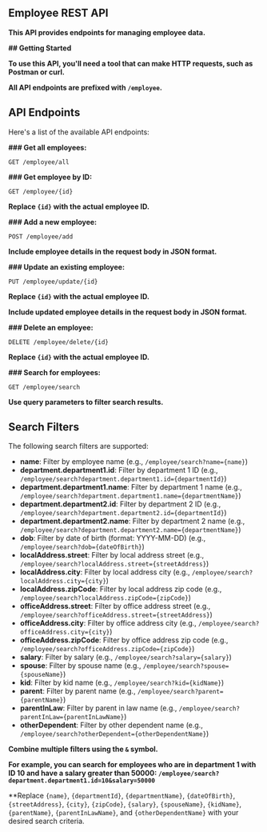 ## Employee REST API

**This API provides endpoints for managing employee data.**

**## Getting Started**

**To use this API, you'll need a tool that can make HTTP requests, such as Postman or curl.**

**All API endpoints are prefixed with `/employee`.**

## API Endpoints

Here's a list of the available API endpoints:

**### Get all employees:**

```
GET /employee/all
```

**### Get employee by ID:**

```
GET /employee/{id}
```

**Replace `{id}` with the actual employee ID.**

**### Add a new employee:**

```
POST /employee/add
```

**Include employee details in the request body in JSON format.**

**### Update an existing employee:**

```
PUT /employee/update/{id}
```

**Replace `{id}` with the actual employee ID.**

**Include updated employee details in the request body in JSON format.**

**### Delete an employee:**

```
DELETE /employee/delete/{id}
```

**Replace `{id}` with the actual employee ID.**

**### Search for employees:**

```
GET /employee/search
```

**Use query parameters to filter search results.**

## Search Filters

The following search filters are supported:

* **name**: Filter by employee name (e.g., `/employee/search?name={name}`)
* **department.department1.id**: Filter by department 1 ID (e.g., `/employee/search?department.department1.id={departmentId}`)
* **department.department1.name**: Filter by department 1 name (e.g., `/employee/search?department.department1.name={departmentName}`)
* **department.department2.id**: Filter by department 2 ID (e.g., `/employee/search?department.department2.id={departmentId}`)
* **department.department2.name**: Filter by department 2 name (e.g., `/employee/search?department.department2.name={departmentName}`)
* **dob**: Filter by date of birth (format: YYYY-MM-DD) (e.g., `/employee/search?dob={dateOfBirth}`)
* **localAddress.street**: Filter by local address street (e.g., `/employee/search?localAddress.street={streetAddress}`)
* **localAddress.city**: Filter by local address city (e.g., `/employee/search?localAddress.city={city}`)
* **localAddress.zipCode**: Filter by local address zip code (e.g., `/employee/search?localAddress.zipCode={zipCode}`)
* **officeAddress.street**: Filter by office address street (e.g., `/employee/search?officeAddress.street={streetAddress}`)
* **officeAddress.city**: Filter by office address city (e.g., `/employee/search?officeAddress.city={city}`)
* **officeAddress.zipCode**: Filter by office address zip code (e.g., `/employee/search?officeAddress.zipCode={zipCode}`)
* **salary**: Filter by salary (e.g., `/employee/search?salary={salary}`)
* **spouse**: Filter by spouse name (e.g., `/employee/search?spouse={spouseName}`)
* **kid**: Filter by kid name (e.g., `/employee/search?kid={kidName}`)
* **parent**: Filter by parent name (e.g., `/employee/search?parent={parentName}`)
* **parentInLaw**: Filter by parent in law name (e.g., `/employee/search?parentInLaw={parentInLawName}`)
* **otherDependent**: Filter by other dependent name (e.g., `/employee/search?otherDependent={otherDependentName}`)

**Combine multiple filters using the `&` symbol.**

**For example, you can search for employees who are in department 1 with ID 10 and have a salary greater than 50000: `/employee/search?department.department1.id=10&salary=50000`**

**Replace `{name}`, `{departmentId}`, `{departmentName}`, `{dateOfBirth}`, `{streetAddress}`, `{city}`, `{zipCode}`, `{salary}`, `{spouseName}`, `{kidName}`, `{parentName}`, `{parentInLawName}`, and `{otherDependentName}` with your desired search criteria. 